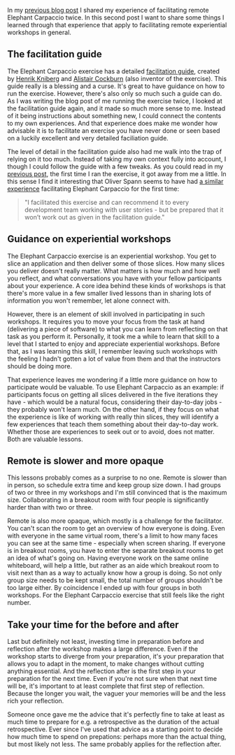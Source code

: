 <!--
.. title: Lessons learned after facilitating remote Elephant Carpaccio
.. slug: lessons-learned-after-facilitating-elephant-carpaccio
.. date: 2021-10-24 17:36:50 UTC+02:00
.. tags: workshop, elephant carpaccio, facilitation
.. category: workshop
.. link: 
.. description:
.. type: text
-->

In my [previous blog post](link://slug/two-times-remote-elephant-carpaccio) I shared my experience of facilitating remote Elephant Carpaccio  twice. In this second post I want to share some things I learned through that experience that apply to facilitating remote experiential workshops in general.

## The facilitation guide
The Elephant Carpaccio exercise has a detailed [facilitation guide](https://docs.google.com/document/d/1TCuuu-8Mm14oxsOnlk8DqfZAA1cvtYu9WGv67Yj_sSk/pub), created by [Henrik Kniberg](https://twitter.com/henrikkniberg) and [Alistair Cockburn](https://twitter.com/totheralistair) (also inventor of the exercise). This guide really is a blessing and a curse. It's great to have guidance on how to run the exercise. However, there's also only so much such a guide can do. As I was writing the blog post of me running the exercise twice, I looked at the facilitation guide again, and it made so much more sense to me. Instead of it being instructions about something new, I could connect the contents to my own experiences. And that experience does make me wonder how advisable it is to facilitate an exercise you have never done or seen based on a luckily excellent and very detailed faciliation guide.

The level of detail in the facilitation guide also had me walk into the trap of relying on it too much. Instead of taking my own context fully into account, I though I could follow the guide with a few tweaks. As you could read in my [previous post](link://slug/two-times-remote-elephant-carpaccio), the first time I ran the exercise, it got away from me a little. In this sense I find it interesting that Oliver Spann seems to have had [a similar experience](https://medium.com/@olivercecilspann/elephant-carpaccio-exercise-an-experience-report-207f0cc79c34) facilitating Elephant Carpaccio for the first time:

<!-- TEASER_END -->

> "I facilitated this exercise and can recommend it to every development team working with user stories - but be prepared that it won’t work out as given in the facilitation guide."


## <a name="guidance-on-experiential-workshops"></a> Guidance on experiential workshops
The Elephant Carpaccio exercise is an experiential workshop. You get to slice an application and then deliver some of those slices. How many slices you deliver doesn't really matter. What matters is how much and how well you reflect, and what conversations you have with your fellow participants about your experience. A core idea behind these kinds of workshops is that there's more value in a few smaller lived lessons than in sharing lots of information you won't remember, let alone connect with.

However, there is an element of skill involved in participating in such workshops. It requires you to move your focus from the task at hand (delivering a piece of software) to what you can learn from reflecting on that task as you perform it. Personally, it took me a while to learn that skill to a level that I started to enjoy and appreciate experiential workshops. Before that, as I was learning this skill, I remember leaving such workshops with the feeling I hadn't gotten a lot of value from them and that the instructors should be doing more.

That experience leaves me wondering if a little more guidance on how to participate would be valuable. To use Elephant Carpaccio as an example: if participants focus on getting all slices delivered in the five iterations they have - which would be a natural focus, considering their day-to-day jobs -  they probably won't learn much. On the other hand, if they focus on what the experience is like of working with really thin slices, they will identify a few experiences that teach them something about their day-to-day work. Whether those are experiences to seek out or to avoid, does not matter. Both are valuable lessons.


## Remote is slower and more opaque
This lessons probably comes as a surprise to no one. Remote is slower than in person, so schedule extra time and keep group size down. I had groups of two or three in my workshops and I'm still convinced that is the maximum size. Collaborating in a breakout room with four people is significantly harder than with two or three.

Remote is also more opaque, which mostly is a challenge for the facilitator. You can't scan the room to get an overview of how everyone is doing. Even with everyone in the same virtual room, there's a limit to how many faces you can see at the same time - especially when screen sharing. If everyone is in breakout rooms, you have to enter the separate breakout rooms to get an idea of what's going on. Having everyone work on the same online whiteboard, will help a little, but rather as an aide which breakout room to visit next than as a way to actually know how a group is doing. So not only group size needs to be kept small, the total number of groups shouldn't be too large either. By coincidence I ended up with four groups in both workshops. For the Elephant Carpaccio exercise that still feels like the right number.


## <a name="take-your-time-for-the-before-and-after"></a> Take your time for the before and after

Last but definitely not least, investing time in preparation before and reflection after the workshop makes a large difference. Even if the workshop starts to diverge from your preparation, it's your preparation that allows you to adapt in the moment, to make changes without cutting anything essential. And the reflection after is the first step in your preparation for the next time. Even if you're not sure when that next time will be, it's important to at least complete that first step of reflection. Because the longer you wait, the vaguer your memories will be and the less rich your reflection.

Someone once gave me the advice that it's perfectly fine to take at least as much time to prepare for e.g. a retrospective as the duration of the actual retrospective. Ever since I've used that advice as a starting point to decide how much time to spend on prepations: perhaps more than the actual thing, but most likely not less. The same probably applies for the reflection after.

